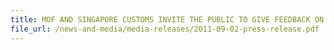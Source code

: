 ```yaml
---
title: MOF AND SINGAPORE CUSTOMS INVITE THE PUBLIC TO GIVE FEEDBACK ON CHANGES TO THE CUSTOMS ACT
file_url: /news-and-media/media-releases/2011-09-02-press-release.pdf
---
```

